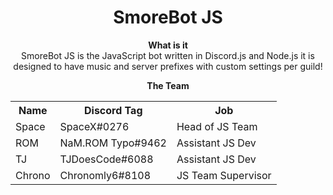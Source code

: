 <html>
<div align="center">
<h1>SmoreBot JS</h1>

<b> What is it </b><br>
SmoreBot JS is the JavaScript bot written in Discord.js and Node.js it is designed to have music and server prefixes with custom settings per guild!

<b>The Team</b>
 <table style="width:100%">
  <tr>
    <th>Name</th>
    <th>Discord Tag</th>
    <th>Job</th>
  </tr>
  <tr>
    <td>Space</td>
    <td>SpaceX#0276</td>
    <td>Head of JS Team</td>
  </tr>
  <tr>
    <td>ROM</td>
    <td>NaM.ROM Typo#9462</td>
    <td>Assistant JS Dev</td>
  </tr>
  <tr>
    <td>TJ</td>
    <td>TJDoesCode#6088</td>
    <td>Assistant JS Dev</td>
  </tr>
  <tr>
    <td>Chrono</td>
    <td>Chronomly6#8108</td>
    <td>JS Team Supervisor</td>
  </tr>
</table> 
</div>
</html>
